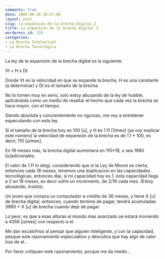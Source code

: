 ```yaml
---
comments: true
date: 2005-08-20 20:57:00
layout: post
slug: la-expansion-de-la-brecha-digital-2
title: La expansion de la brecha digital 2
wordpress_id: 119
categories:
- La Brecha Intelectual
- La Brecha Tecnológica
---
```


La ley de la expansión de la brecha digital es la siguiente:

Vt = H x Dt

Donde Vt es la velocidad en que se expande la brecha, H es una constante (a determinar) y Dt es el tamaño de la brecha.

No lo tomen muy en serio, solo estoy abusando de la ley de hubble, aplicándola como un medio de resaltar el hecho que cada vez la brecha se hace mayor, con el tiempo.

Siendo absoluta y concientemente no riguroso, me voy a entretener especulando con esta ley.

Si el tamaño de la brecha hoy es 100 [u], y H es 1.11 [1/mes] (ya voy explicar este número) la velocidad de expansión de la brecha es de 1.1 * 100, es decir, 110 [u/mes].

En 18 meses más, la brecha digital aumentará en 110*18, o sea 1980 [u]adicionales.

El valor de 1.11 lo elegí, considerando que si la Ley de Moore es cierta, entonces cada 18 meses, tenemos una duplicacion en las capacidades tecnológicas, entonces dije, si mi capacidad hoy es 1, esta capacidad llega a 2 en 18 meses, es decir sufre un incremento, de 2/18 cada mes. (Estoy abusando, insisto).

Un joven que compra un computador a crédito de 36 meses, y tiene X [u] de brecha digital, entonces, cuando termine de pagar, tendrá acumuladas 3960 + X [u] de brecha cuando deje de pagar.

Lo peor, es que a esas alturas el mundo mas avanzado se estará moviendo a 4356 [u/mes] con respecto a el.

Me dan escalofrios al pensar que alguien inteligente, y con la capacidad, pesque este razonamiento especulativo y descubra que hay algo de valor tras de el...

Por favor critiquen este razonamiento, porque me da miedo...



